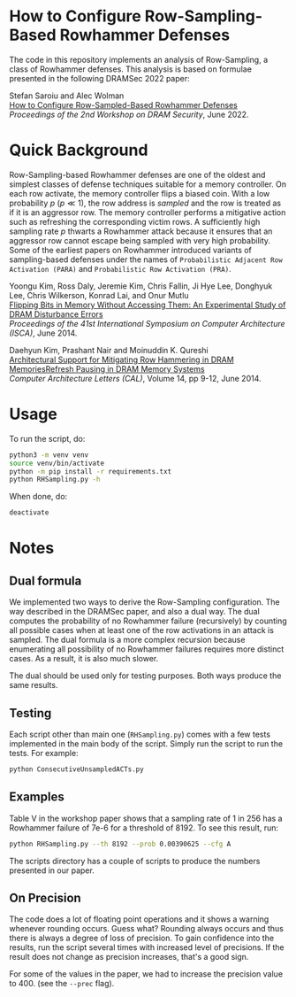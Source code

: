 # How to Configure Row-Sampling-Based Rowhammer Defenses

The code in this repository implements an analysis of Row-Sampling, a class of Rowhammer defenses. 
This analysis is based on formulae presented in the following DRAMSec 2022 paper:

Stefan Saroiu and Alec Wolman\
[How to Configure Row-Sampled-Based Rowhammer Defenses](https://stefan.t8k2.com/publications/dramsec/2022/rhsampling.pdf)\
<em>Proceedings of the 2nd Workshop on DRAM Security</em>, June 2022.

# Quick Background

Row-Sampling-based Rowhammer defenses are one of the oldest and simplest classes of defense
techniques suitable for a memory controller. On each row activate, the memory
controller flips a biased coin. With a low probability $p$ ($p\ll1$), the row
address is *sampled* and the row is treated as if it is an aggressor row.
The memory controller performs a mitigative action such as refreshing the
corresponding victim rows. A sufficiently high sampling rate $p$ thwarts a Rowhammer
attack because it ensures that an aggressor row cannot escape being sampled with
very high probability.  Some of the earliest papers on Rowhammer introduced variants
of sampling-based defenses under the names of ``Probabilistic Adjacent Row Activation (PARA)``
and ``Probabilistic Row Activation (PRA)``.

Yoongu Kim, Ross Daly, Jeremie Kim, Chris Fallin, Ji Hye Lee, Donghyuk Lee, Chris Wilkerson, Konrad Lai, and Onur Mutlu\
[Flipping Bits in Memory Without Accessing Them: An Experimental Study of DRAM Disturbance Errors](https://people.inf.ethz.ch/omutlu/pub/dram-row-hammer_isca14.pdf)\
<em>Proceedings of the 41st International Symposium on Computer Architecture (ISCA)</em>, June 2014.

Daehyun Kim, Prashant Nair and Moinuddin K. Qureshi\
[Architectural Support for Mitigating Row Hammering in DRAM MemoriesRefresh Pausing in DRAM Memory Systems](http://memlab.ce.gatech.edu/papers/CAL_2014_1.pdf)\
<em>Computer Architecture Letters (CAL)</em>, Volume 14, pp 9-12, June 2014.

# Usage

To run the script, do:

```sh
python3 -m venv venv
source venv/bin/activate
python -m pip install -r requirements.txt
python RHSampling.py -h
```

When done, do:
```sh
deactivate
```

# Notes

## Dual formula

We implemented two ways to derive the Row-Sampling configuration. The way described in the DRAMSec paper, and also a dual way. The dual computes the probability of no Rowhammer failure (recursively) by counting all possible cases when at least one of the row activations in an attack is sampled. The dual formula is a more complex recursion because enumerating all possibility of no Rowhammer failures requires more distinct cases. As a result, it is also much slower.  

The dual should be used only for testing purposes. Both ways produce the same results.

## Testing

Each script other than main one (``RHSampling.py``) comes with a few tests implemented in the main body of the script. Simply run the script to run the tests. For example:

```sh
python ConsecutiveUnsampledACTs.py
```

## Examples

Table V in the workshop paper shows that a sampling rate of 1 in 256 has a Rowhammer failure of 7e-6 for a threshold of 8192. To see this result, run:

```sh
python RHSampling.py --th 8192 --prob 0.00390625 --cfg A 
```

The scripts directory has a couple of scripts to produce the numbers presented in our paper.

## On Precision

The code does a lot of floating point operations and it shows a warning whenever rounding occurs. Guess what? Rounding always occurs and thus there is always a degree of loss of precision. To gain confidence into the results, run the script several times with increased level of precisions. If the result does not change as precision increases, that's a good sign.

For some of the values in the paper, we had to increase the precision value to 400. (see the ``--prec`` flag).